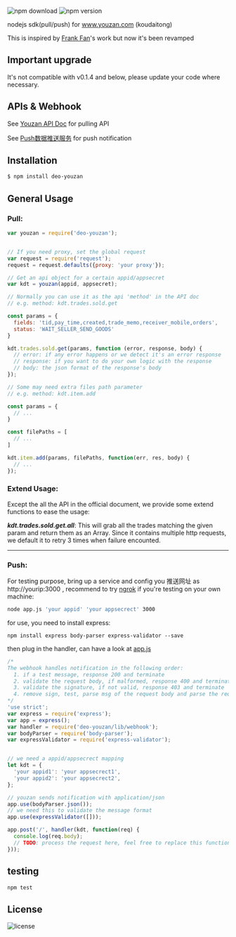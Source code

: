 ![npm download](https://img.shields.io/npm/dt/deo-youzan.svg)
![npm version](https://img.shields.io/npm/v/deo-youzan.svg)

nodejs sdk(pull/push) for www.youzan.com (koudaitong)

This is inspired by [Frank Fan](https://github.com/frankwaizi/youzan)'s work but now it's been revamped

## Important upgrade

It's not compatible with v0.1.4 and below, please update your code where necessary.

## APIs & Webhook

See [Youzan API Doc](http://open.koudaitong.com/doc) for pulling API

See [Push数据推送服务](https://bbs.youzan.com/forum.php?mod=viewthread&tid=479159) for push notification

## Installation

```sh
$ npm install deo-youzan
```

## General Usage
### **Pull:**
```js
var youzan = require('deo-youzan');


// If you need proxy, set the global request
var request = require('request');
request = request.defaults({proxy: 'your proxy'});

// Get an api object for a certain appid/appsecret
var kdt = youzan(appid, appsecret);

// Normally you can use it as the api 'method' in the API doc
// e.g. method: kdt.trades.sold.get

const params = {
  fields: 'tid,pay_time,created,trade_memo,receiver_mobile,orders',
  status: 'WAIT_SELLER_SEND_GOODS'
}

kdt.trades.sold.get(params, function (error, response, body) {
  // error: if any error happens or we detect it's an error response
  // response: if you want to do your own logic with the response
  // body: the json format of the response's body
});

// Some may need extra files path parameter
// e.g. method: kdt.item.add

const params = {
  // ...
}

const filePaths = [
  // ...
]

kdt.item.add(params, filePaths, function(err, res, body) {
  // ...
});
```

### **Extend Usage:**

Except the all the API in the official document, we provide some extend functions to ease the usage:

***kdt.trades.sold.get.all***: This will grab all the trades matching the given param and return them as an Array. Since it contains multiple http requests, we default it to retry 3 times when failure encounted.
____

### **Push:**

For testing purpose, bring up a service and config you 推送网址 as http://yourip:3000 , recommend to try [ngrok](https://ngrok.com/) if you're testing on your own machine:
```sh
node app.js 'your appid' 'your appsecrect' 3000
```

for use, you need to install express:
```
npm install express body-parser express-validator --save
```
then plug in the handler, can have a look at [app.js](app.js)

```js
/*
The webhook handles notification in the following order:
  1. if a test message, response 200 and terminate
  2. validate the request body, if malformed, response 400 and terminate
  3. validate the signature, if not valid, response 403 and terminate
  4. remove sign, test, parse msg of the request body and parse the req object to user provided function for your own logic
*/
'use strict';
var express = require('express');
var app = express();
var handler = require('deo-youzan/lib/webhook');
var bodyParser = require('body-parser');
var expressValidator = require('express-validator');


// we need a appid/appsecrect mapping
let kdt = {
  'your appid1': 'your appsecrect1',
  'your appid2': 'your appsecrect2',
};

// youzan sends notification with application/json
app.use(bodyParser.json());
// we need this to validate the message format
app.use(expressValidator([]));

app.post('/', handler(kdt, function(req) {
  console.log(req.body);
  // TODO: process the request here, feel free to replace this function to match your logic
}));

```

## testing
```sh
npm test
```

## License

![license](https://img.shields.io/npm/l/deo-youzan.svg)
